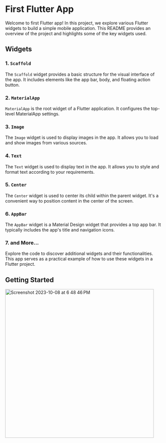 # First Flutter App

Welcome to first Flutter app! In this project, we explore various Flutter widgets to build a simple mobile application. This README provides an overview of the project and highlights some of the key widgets used.

## Widgets 

### 1. `Scaffold`

The `Scaffold` widget provides a basic structure for the visual interface of the app. It includes elements like the app bar, body, and floating action button.

### 2. `MaterialApp`

`MaterialApp` is the root widget of a Flutter application. It configures the top-level MaterialApp settings.

### 3. `Image`

The `Image` widget is used to display images in the app. It allows you to load and show images from various sources.

### 4. `Text`

The `Text` widget is used to display text in the app. It allows you to style and format text according to your requirements.

### 5. `Center`

The `Center` widget is used to center its child within the parent widget. It's a convenient way to position content in the center of the screen.

### 6. `AppBar`

The `AppBar` widget is a Material Design widget that provides a top app bar. It typically includes the app's title and navigation icons.

### 7. and More...

Explore the code to discover additional widgets and their functionalities. This app serves as a practical example of how to use these widgets in a Flutter project.

## Getting Started
<img width="478" alt="Screenshot 2023-10-08 at 6 48 46 PM" src="https://github.com/nu-coie/Mobile-Applications/assets/107682899/5f20ec13-5de5-4b36-8d27-a18b7b0eab24">

